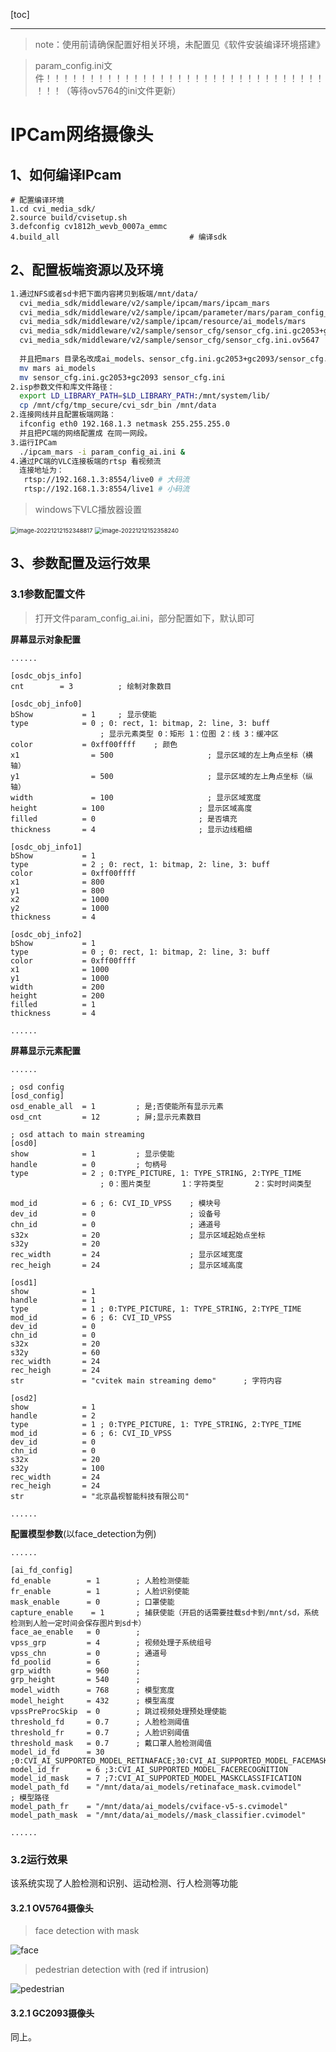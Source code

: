 [toc]

---
<div STYLE="page-break-after: always;"></div>

> note：使用前请确保配置好相关环境，未配置见《软件安装编译环境搭建》

> param_config.ini文件！！！！！！！！！！！！！！！！！！！！！！！！！！！！！！！！！！！（等待ov5764的ini文件更新）


# IPCam网络摄像头



## 1、如何编译IPcam
    # 配置编译环境
    1.cd cvi_media_sdk/
    2.source build/cvisetup.sh 
    3.defconfig cv1812h_wevb_0007a_emmc
    4.build_all								# 编译sdk

## 2、配置板端资源以及环境
```sh
1.通过NFS或者sd卡把下面内容拷贝到板端/mnt/data/
  cvi_media_sdk/middleware/v2/sample/ipcam/mars/ipcam_mars
  cvi_media_sdk/middleware/v2/sample/ipcam/parameter/mars/param_config_ai.ini
  cvi_media_sdk/middleware/v2/sample/ipcam/resource/ai_models/mars
  cvi_media_sdk/middleware/v2/sample/sensor_cfg/sensor_cfg.ini.gc2053+gc2093
  cvi_media_sdk/middleware/v2/sample/sensor_cfg/sensor_cfg.ini.ov5647
  
  并且把mars 目录名改成ai_models、sensor_cfg.ini.gc2053+gc2093/sensor_cfg.ini.ov5647改名为sensor_cfg.ini:
  mv mars ai_models
  mv sensor_cfg.ini.gc2053+gc2093 sensor_cfg.ini
2.isp参数文件和库文件路径：
  export LD_LIBRARY_PATH=$LD_LIBRARY_PATH:/mnt/system/lib/
  cp /mnt/cfg/tmp_secure/cvi_sdr_bin /mnt/data
2.连接网线并且配置板端网路：
  ifconfig eth0 192.168.1.3 netmask 255.255.255.0
  并且把PC端的网络配置成 在同一网段。
3.运行IPCam
  ./ipcam_mars -i param_config_ai.ini &
4.通过PC端的VLC连接板端的rtsp 看视频流
  连接地址为：
   rtsp://192.168.1.3:8554/live0 # 大码流
   rtsp://192.168.1.3:8554/live1 # 小码流
```

> windows下VLC播放器设置

<img src="../assert/1.IPCam网络摄像头/image-20221212152348817.png" alt="image-20221212152348817" style="zoom:67%;" />

<img src="../assert/1.IPCam网络摄像头/image-20221212152358240.png" alt="image-20221212152358240" style="zoom:67%;" />







## 3、参数配置及运行效果

### 3.1参数配置文件
>  打开文件param_config_ai.ini，部分配置如下，默认即可

**屏幕显示对象配置**

```
......

[osdc_objs_info]
cnt        = 3			; 绘制对象数目

[osdc_obj_info0]
bShow           = 1		; 显示使能
type            = 0 ; 0: rect, 1: bitmap, 2: line, 3: buff	
                    ; 显示元素类型 0：矩形 1：位图 2：线 3：缓冲区
color           = 0xff00ffff	; 颜色
x1           	  = 500						; 显示区域的左上角点坐标（横轴）
y1          	  = 500						; 显示区域的左上角点坐标（纵轴）
width        	  = 100						; 显示区域宽度 
height        	= 100					  ; 显示区域高度 
filled        	= 0						  ; 是否填充
thickness       = 4						  ; 显示边线粗细

[osdc_obj_info1]
bShow           = 1
type            = 2 ; 0: rect, 1: bitmap, 2: line, 3: buff
color           = 0xff00ffff
x1           	= 800
y1          	= 800
x2              = 1000
y2              = 1000
thickness       = 4

[osdc_obj_info2]
bShow           = 1
type            = 0 ; 0: rect, 1: bitmap, 2: line, 3: buff
color           = 0xff00ffff
x1           	= 1000
y1          	= 1000
width        	= 200
height        	= 200
filled        	= 1
thickness       = 4

......
```





**屏幕显示元素配置**

```
......

; osd config
[osd_config]
osd_enable_all  = 1			; 是;否使能所有显示元素
osd_cnt         = 12		; 屏;显示元素数目

; osd attach to main streaming
[osd0]
show            = 1			; 显示使能
handle          = 0			; 句柄号
type            = 2 ; 0:TYPE_PICTURE, 1: TYPE_STRING, 2:TYPE_TIME 
					; 0：图片类型	   1：字符类型	    2：实时时间类型

mod_id          = 6 ; 6: CVI_ID_VPSS	; 模块号	
dev_id          = 0						; 设备号
chn_id          = 0						; 通道号
s32x            = 20					; 显示区域起始点坐标
s32y            = 20
rec_width       = 24					; 显示区域宽度
rec_heigh       = 24					; 显示区域高度

[osd1]
show            = 1
handle          = 1
type            = 1 ; 0:TYPE_PICTURE, 1: TYPE_STRING, 2:TYPE_TIME
mod_id          = 6 ; 6: CVI_ID_VPSS
dev_id          = 0
chn_id          = 0
s32x            = 20
s32y            = 60
rec_width       = 24
rec_heigh       = 24
str             = "cvitek main streaming demo"		; 字符内容

[osd2]
show            = 1
handle          = 2
type            = 1 ; 0:TYPE_PICTURE, 1: TYPE_STRING, 2:TYPE_TIME
mod_id          = 6 ; 6: CVI_ID_VPSS
dev_id          = 0
chn_id          = 0
s32x            = 20
s32y            = 100
rec_width       = 24
rec_heigh       = 24
str             = "北京晶视智能科技有限公司"

......

```



**配置模型参数**(以face_detection为例)

```
......

[ai_fd_config]
fd_enable        = 1		; 人脸检测使能
fr_enable        = 1		; 人脸识别使能
mask_enable      = 0		; 口罩使能
capture_enable    = 1		; 捕获使能（开启的话需要挂载sd卡到/mnt/sd，系统检测到人脸一定时间会保存图片到sd卡）
face_ae_enable   = 0		; 
vpss_grp         = 4		; 视频处理子系统组号
vpss_chn         = 0		; 通道号
fd_poolid        = 6		; 
grp_width        = 960		;	
grp_height       = 540		;
model_width      = 768		; 模型宽度
model_height     = 432		; 模型高度
vpssPreProcSkip  = 0		; 跳过视频处理预处理使能
threshold_fd     = 0.7		; 人脸检测阈值
threshold_fr     = 0.7		; 人脸识别阈值
threshold_mask   = 0.7		; 戴口罩人脸检测阈值
model_id_fd      = 30 ;0:CVI_AI_SUPPORTED_MODEL_RETINAFACE;30:CVI_AI_SUPPORTED_MODEL_FACEMASKDETECTION
model_id_fr      = 6 ;3:CVI_AI_SUPPORTED_MODEL_FACERECOGNITION
model_id_mask    = 7 ;7:CVI_AI_SUPPORTED_MODEL_MASKCLASSIFICATION
model_path_fd    = "/mnt/data/ai_models/retinaface_mask.cvimodel"		; 模型路径
model_path_fr    = "/mnt/data/ai_models/cviface-v5-s.cvimodel"
model_path_mask  = "/mnt/data/ai_models//mask_classifier.cvimodel"

......
```



### 3.2运行效果

该系统实现了人脸检测和识别、运动检测、行人检测等功能

#### 3.2.1 OV5764摄像头

> face detection with mask

![face](../assert/1.IPCam网络摄像头/face.gif)



> pedestrian detection with (red if intrusion)

![pedestrian](../assert/1.IPCam网络摄像头/pedestrian.gif)



#### 3.2.1 GC2093摄像头

同上。